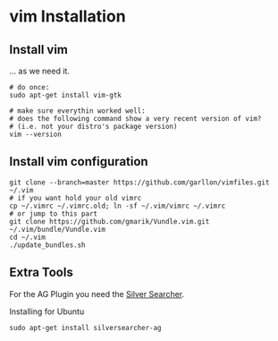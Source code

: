vim Installation
==
Install vim
---
... as we need it.

```
# do once:
sudo apt-get install vim-gtk

# make sure everythin worked well:
# does the following command show a very recent version of vim?
# (i.e. not your distro's package version)
vim --version
```

Install vim configuration
---

```
git clone --branch=master https://github.com/garllon/vimfiles.git ~/.vim
# if you want hold your old vimrc
cp ~/.vimrc ~/.vimrc.old; ln -sf ~/.vim/vimrc ~/.vimrc
# or jump to this part
git clone https://github.com/gmarik/Vundle.vim.git ~/.vim/bundle/Vundle.vim
cd ~/.vim
./update_bundles.sh
```

Extra Tools
---

For the AG Plugin you need the [Silver Searcher](https://github.com/ggreer/the_silver_searcher).

Installing for Ubuntu
```
sudo apt-get install silversearcher-ag
```
